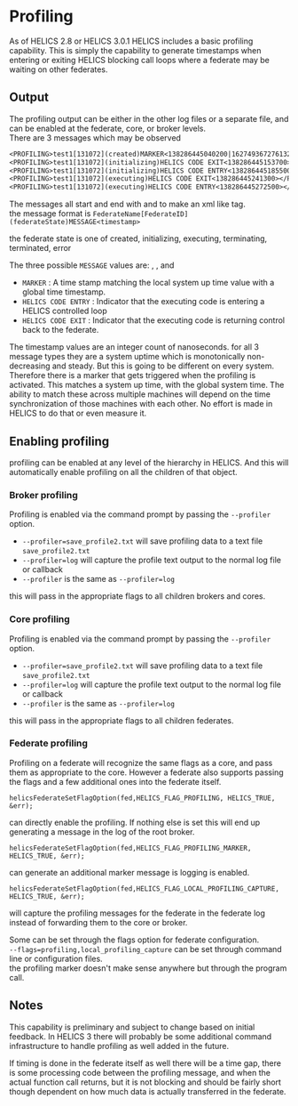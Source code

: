# Profiling

As of HELICS 2.8 or HELICS 3.0.1 HELICS includes a basic profiling capability.  This is simply the capability to generate timestamps when entering or exiting HELICS blocking call loops where a federate may be waiting on other federates.  

## Output
The profiling output can be either in the other log files or a separate file, and can be enabled at the federate, core, or broker levels.  
There are 3 messages which may be observed

```txt
<PROFILING>test1[131072](created)MARKER<138286445040200|1627493672761320800></PROFILING>
<PROFILING>test1[131072](initializing)HELICS CODE EXIT<138286445153700></PROFILING>
<PROFILING>test1[131072](initializing)HELICS CODE ENTRY<138286445185500></PROFILING>
<PROFILING>test1[131072](executing)HELICS CODE EXIT<138286445241300></PROFILING>
<PROFILING>test1[131072](executing)HELICS CODE ENTRY<138286445272500></PROFILING>
```

The messages all start and end with <PROFILING> and </PROFILING> to make an xml like tag.  
the message format is `FederateName[FederateID](federateState)MESSAGE<timestamp>`

the federate state is one of created, initializing, executing, terminating, terminated, error

The three possible `MESSAGE` values are: , , and
- `MARKER` : A time stamp matching the local system up time value with a global time timestamp.
- `HELICS CODE ENTRY` : Indicator that the executing code is entering a HELICS controlled loop
- `HELICS CODE EXIT` : Indicator that the executing code is returning control back to the federate.

The timestamp values are an integer count of nanoseconds.  for all 3 message types they are a system uptime which is monotonically non-decreasing and steady.  But this is going to be different on every system.  Therefore there is a marker that gets triggered when the profiling is activated.  This matches a system up time, with the global system time.  The ability to match these across multiple machines will depend on the time synchronization of those machines with each other.  No effort is made in HELICS to do that or even measure it.  

## Enabling profiling

profiling can be enabled at any level of the hierarchy in HELICS.  And this will automatically enable profiling on all the children of that object.  

### Broker profiling

Profiling is enabled via the command prompt by passing the `--profiler` option.  

- `--profiler=save_profile2.txt`  will save profiling data to a text file `save_profile2.txt`
- `--profiler=log` will capture the profile text output to the normal log file or callback
- `--profiler` is the same as `--profiler=log`

this will pass in the appropriate flags to all children brokers and cores.  

### Core profiling

Profiling is enabled via the command prompt by passing the `--profiler` option.  

- `--profiler=save_profile2.txt`  will save profiling data to a text file `save_profile2.txt`
- `--profiler=log` will capture the profile text output to the normal log file or callback
- `--profiler` is the same as `--profiler=log`

this will pass in the appropriate flags to all children federates.  

### Federate profiling

Profiling on a federate will recognize the same flags as a core, and pass them as appropriate to the core.  However a federate also supports passing the flags and a few additional ones into the federate itself.  

```
helicsFederateSetFlagOption(fed,HELICS_FLAG_PROFILING, HELICS_TRUE, &err);
```

can directly enable the profiling.  If nothing else is set this will end up generating a message in the log of the root broker.

```
helicsFederateSetFlagOption(fed,HELICS_FLAG_PROFILING_MARKER, HELICS_TRUE, &err);
```

can generate an additional marker message is logging is enabled.

```
helicsFederateSetFlagOption(fed,HELICS_FLAG_LOCAL_PROFILING_CAPTURE, HELICS_TRUE, &err);
```

will capture the profiling messages for the federate in the federate log instead of forwarding them to the core or broker.

Some can be set through the flags option for federate configuration.  
`--flags=profiling,local_profiling_capture`  can be set through command line or configuration files.  
the profiling marker doesn't make sense anywhere but through the program call.  


## Notes
This capability is preliminary and subject to change based on initial feedback. In HELICS 3 there will probably be some additional command infrastructure to handle profiling as well added in the future.   

If timing is done in the federate itself as well there will be a time gap, there is some processing code between the profiling message, and when the actual function call returns, but it is not blocking and should be fairly short though dependent on how much data is actually transferred in the federate.  
